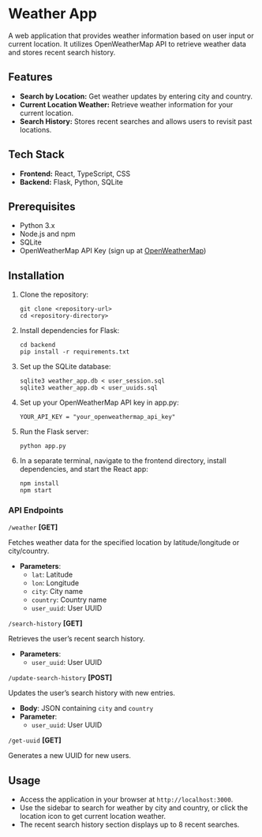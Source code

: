 # Weather App

A web application that provides weather information based on user input or current location. It utilizes OpenWeatherMap API to retrieve weather data and stores recent search history.

## Features

- **Search by Location:** Get weather updates by entering city and country.
- **Current Location Weather:** Retrieve weather information for your current location.
- **Search History:** Stores recent searches and allows users to revisit past locations.

## Tech Stack

- **Frontend:** React, TypeScript, CSS
- **Backend:** Flask, Python, SQLite

## Prerequisites

- Python 3.x
- Node.js and npm
- SQLite
- OpenWeatherMap API Key (sign up at [OpenWeatherMap](https://openweathermap.org/))

## Installation

1. Clone the repository:
   ```
   git clone <repository-url>
   cd <repository-directory>
   ```
2. Install dependencies for Flask:
   ```
   cd backend
   pip install -r requirements.txt
   ```
3. Set up the SQLite database:
   ```
   sqlite3 weather_app.db < user_session.sql
   sqlite3 weather_app.db < user_uuids.sql
   ```
4. Set up your OpenWeatherMap API key in app.py:
   ```
   YOUR_API_KEY = "your_openweathermap_api_key"
   ```
5. Run the Flask server:
   ```
   python app.py
   ```
6. In a separate terminal, navigate to the frontend directory, install dependencies, and start the React app:
   ```
   npm install
   npm start
   ```

### API Endpoints
`/weather` **[GET]**

Fetches weather data for the specified location by latitude/longitude or city/country.

- **Parameters**:
   - `lat`: Latitude
   - `lon`: Longitude
   - `city`: City name
   - `country`: Country name
   - `user_uuid`: User UUID
 
`/search-history` **[GET]**

Retrieves the user’s recent search history.
- **Parameters**:
   - `user_uuid`: User UUID
 
`/update-search-history` **[POST]**

Updates the user’s search history with new entries.
- **Body**: JSON containing `city` and `country`
- **Parameter**:
   - `user_uuid`: User UUID
 
`/get-uuid` **[GET]**

Generates a new UUID for new users.

## Usage

- Access the application in your browser at `http://localhost:3000`.
- Use the sidebar to search for weather by city and country, or click the location icon to get current location weather.
- The recent search history section displays up to 8 recent searches.
